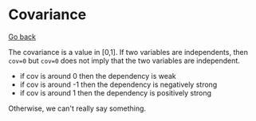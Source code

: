 # Covariance

[Go back](../index.md#maths-recap)

The covariance is a value in [0,1]. If two variables are independents, then ``cov=0`` but `cov=0` does not imply that the two variables are independent.

* if cov is around 0 then the dependency is weak
* if cov is around -1 then the dependency is negatively strong
* if cov is around 1 then the dependency is positively strong

Otherwise, we can't really say something.